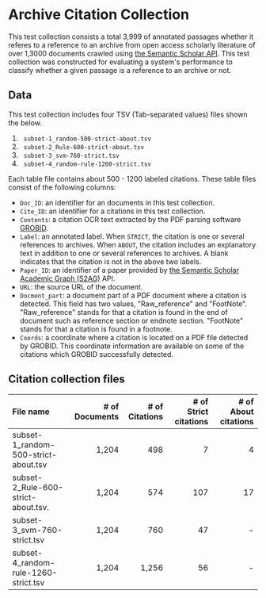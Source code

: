 # Archive Citation Collection

This test collection consists a total 3,999 of annotated passages whether it referes to a reference to an archive from open access scholarly literature of over 1,3000 documents crawled using [the Semantic Scholar API](https://www.semanticscholar.org/product/api). This test collection was constructed for evaluating a system's performance to classify whether a given passage is a reference to an archive or not.

## Data

This test collection includes four TSV (Tab-separated values) files shown the below. 

1. ``` subset-1_random-500-strict-about.tsv```
1. ``` subset-2_Rule-600-strict-about.tsv```
1. ``` subset-3_svm-760-strict.tsv```
1. ``` subset-4_random-rule-1260-strict.tsv```

Each table file contains about 500 - 1200 labeled citations. These table files consist of the following columns:

- ``` Doc_ID ```: an identifier for an documents in this test collection.
- ``` Cite_ID ```: an identifier for a citations in this test collection.
- ``` Contents ```: a citation OCR text extracted by the PDF parsing software [GROBID](https://github.com/kermitt2/grobid). 
- ``` Label ```: an annotated label. When ```STRICT```, the citation is one or several references to archives. When ```ABOUT```, the citation includes an explanatory text in addition to one or several references to archives. A blank indicates that the citation is not in the above two labels. 
- ``` Paper_ID ```: an identifier of a paper provided by [the Semantic Scholar Academic Graph (S2AG)](https://www.semanticscholar.org/product/api) API.
- ``` URL ```: the source URL of the document.
- ``` Docment_part ```: a document part of a PDF document where a citation is detected. This field has two values, "Raw_reference" and "FootNote". "Raw_reference" stands for that a citation is found in the end of document such as reference section or endnote section. "FootNote" stands for that a citation is found in a footnote.
- ``` Coords ```: a coordinate where a citation is located on a PDF file detected by GROBID. This coordinate information are available on some of the citations which GROBID successfully detected.


## Citation collection files

| File name                              | # of Documents | # of Citations  | # of Strict citations |  # of About citations
| :---                                   | ---:           | ---:    | ---:  | ---:     |
| subset-1_random-500-strict-about.tsv   | 1,204          | 498     | 7     | 4  
| subset-2_Rule-600-strict-about.tsv.    | 1,204          | 574     | 107   | 17 
| subset-3_svm-760-strict.tsv            | 1,204          | 760     | 47    | -
| subset-4_random-rule-1260-strict.tsv   | 1,204          | 1,256   | 56    | -